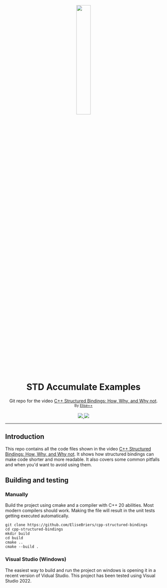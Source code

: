 <div align="center">
  <a align="center" href="https://www.youtube.com/watch?v=FWizpd-n7W4">
    <img src="https://img.youtube.com/vi/FWizpd-n7W4/mqdefault.jpg" width=30%>
  </a>
  <h1>STD Accumulate Examples</h1>
  <p>
    Git repo for the video <a href="https://www.youtube.com/watch?v=FWizpd-n7W4">C++ Structured Bindings: How, Why, and Why not</a>.
    <br>
    <sub>By <a href="https://www.youtube.com/@ElisePlusPlus">Elise++</a></sub><br><br>
    <a href="/../../actions/workflows/cmake.yml">
      <img src="/../../actions/workflows/cmake.yml/badge.svg">
    </a>
    <a href="LICENSE">
      <img src="https://img.shields.io/badge/License-MIT-yellow.svg">
    </a>
  </p>
</div>

***

## Introduction
This repo contains all the code files shown in the video [C++ Structured Bindings: How, Why, and Why not](https://www.youtube.com/watch?v=FWizpd-n7W4). It shows how structured bindings can make code shorter and more readable. It also covers some common pitfalls and when you'd want to avoid using them.

## Building and testing
### Manually
Build the project using cmake and a compiler with C++ 20 abilities. Most modern compilers should work. Making the file will result in the unit tests getting executed automatically.

```shell
git clone https://github.com/EliseBriers/cpp-structured-bindings
cd cpp-structured-bindings
mkdir build
cd build
cmake ..
cmake --build .
```

### Visual Studio (Windows)
The easiest way to build and run the project on windows is opening it in a recent version of Vidual Studio. This project has been tested using Visual Studio 2022.
